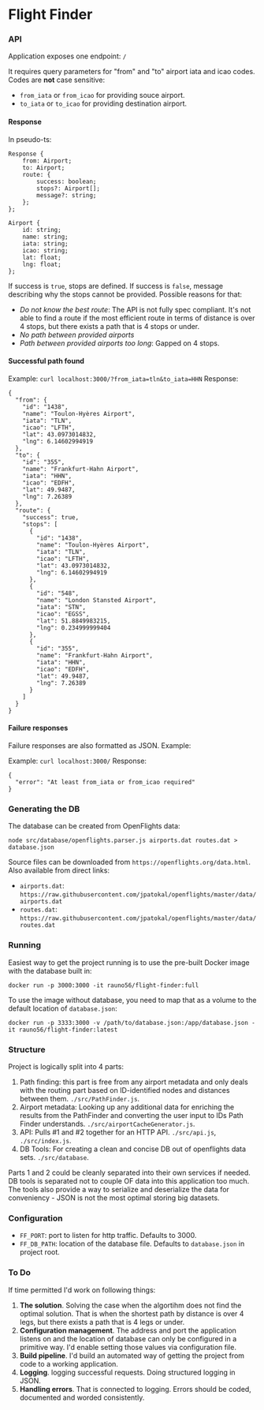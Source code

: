 # Flight Finder

### API

Application exposes one endpoint: `/`

It requires query parameters for "from" and "to" airport iata and icao codes. Codes are **not** case sensitive:

* `from_iata` or `from_icao` for providing souce airport.
* `to_iata` or `to_icao` for providing destination airport.

#### Response

In pseudo-ts:

```
Response {
    from: Airport;
    to: Airport;
    route: {
        success: boolean;
        stops?: Airport[];
        message?: string;
    };
};

Airport {
    id: string;
    name: string;
    iata: string;
    icao: string;
    lat: float;
    lng: float;
};
```

If success is `true`, stops are defined. If success is `false`, message describing why the stops cannot be provided. Possible reasons for that:

* *Do not know the best route*: The API is not fully spec compliant. It's not able to find a route if the most efficient route in terms of distance is over 4 stops, but there exists a path that is 4 stops or under.
* *No path between provided airports*
* *Path between provided airports too long*: Gapped on 4 stops.

#### Successful path found

Example: `curl localhost:3000/?from_iata=tln&to_iata=HHN`
Response:

```
{
  "from": {
    "id": "1438",
    "name": "Toulon-Hyères Airport",
    "iata": "TLN",
    "icao": "LFTH",
    "lat": 43.0973014832,
    "lng": 6.14602994919
  },
  "to": {
    "id": "355",
    "name": "Frankfurt-Hahn Airport",
    "iata": "HHN",
    "icao": "EDFH",
    "lat": 49.9487,
    "lng": 7.26389
  },
  "route": {
    "success": true,
    "stops": [
      {
        "id": "1438",
        "name": "Toulon-Hyères Airport",
        "iata": "TLN",
        "icao": "LFTH",
        "lat": 43.0973014832,
        "lng": 6.14602994919
      },
      {
        "id": "548",
        "name": "London Stansted Airport",
        "iata": "STN",
        "icao": "EGSS",
        "lat": 51.8849983215,
        "lng": 0.234999999404
      },
      {
        "id": "355",
        "name": "Frankfurt-Hahn Airport",
        "iata": "HHN",
        "icao": "EDFH",
        "lat": 49.9487,
        "lng": 7.26389
      }
    ]
  }
}
```

#### Failure responses

Failure responses are also formatted as JSON. Example:

Example: `curl localhost:3000/`
Response:
```
{
  "error": "At least from_iata or from_icao required"
}
```

### Generating the DB

The database can be created from OpenFlights data:

```
node src/database/openflights.parser.js airports.dat routes.dat > database.json
```

Source files can be downloaded from `https://openflights.org/data.html`. Also available from direct links:

* `airports.dat`: `https://raw.githubusercontent.com/jpatokal/openflights/master/data/airports.dat`
* `routes.dat`: `https://raw.githubusercontent.com/jpatokal/openflights/master/data/routes.dat`

### Running

Easiest way to get the project running is to use the pre-built Docker image with the database built in:

```
docker run -p 3000:3000 -it rauno56/flight-finder:full
```

To use the image without database, you need to map that as a volume to the default location of `database.json`:

```
docker run -p 3333:3000 -v /path/to/database.json:/app/database.json -it rauno56/flight-finder:latest
```

### Structure

Project is logically split into 4 parts:

1. Path finding: this part is free from any airport metadata and only deals with the routing part based on ID-identified nodes and distances between them. `./src/PathFinder.js`.
2. Airport metadata: Looking up any additional data for enriching the results from the PathFinder and converting the user input to IDs Path Finder understands. `./src/airportCacheGenerator.js`.
3. API: Pulls #1 and #2 together for an HTTP API. `./src/api.js`, `./src/index.js`.
4. DB Tools: For creating a clean and concise DB out of openflights data sets. `./src/database`.

Parts 1 and 2 could be cleanly separated into their own services if needed. DB tools is separated not to couple OF data into this application too much. The tools also provide a way to serialize and deserialize the data for conveniency - JSON is not the most optimal storing big datasets.

### Configuration

* `FF_PORT`: port to listen for http traffic. Defaults to 3000.
* `FF_DB_PATH`: location of the database file. Defaults to `database.json` in project root.

### To Do

If time permitted I'd work on following things:

1. **The solution**. Solving the case when the algortihm does not find the optimal solution. That is when the shortest path by distance is over 4 legs, but there exists a path that is 4 legs or under.
2. **Configuration management**. The address and port the application listens on and the location of database can only be configured in a primitive way. I'd enable setting those values via configuration file.
3. **Build pipeline**. I'd build an automated way of getting the project from code to a working application.
4. **Logging**. logging successful requests. Doing structured logging in JSON.
5. **Handling errors**. That is connected to logging. Errors should be coded, documented and worded consistently.
